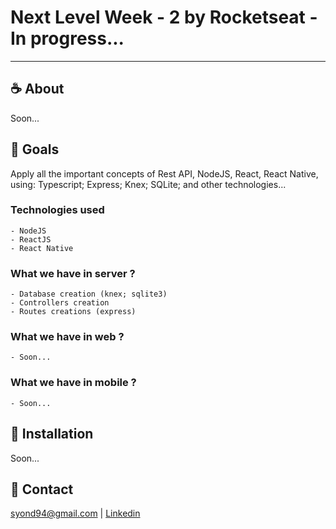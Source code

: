 # Next Level Week - 2 by Rocketseat - In progress...

---

## :coffee: About
Soon...

## :runner: Goals
Apply all the important concepts of Rest API, NodeJS, React, React Native, using: Typescript; Express; Knex; SQLite; and other technologies...

### Technologies used
    - NodeJS
    - ReactJS
    - React Native

### What we have in server ?
    - Database creation (knex; sqlite3)
    - Controllers creation
    - Routes creations (express)

### What we have in web ?
    - Soon...

### What we have in mobile ?
    - Soon...

## :floppy_disk: Installation
Soon...

## :email: Contact
syond94@gmail.com | 
[Linkedin](https://linkedin.com/in/syond)
